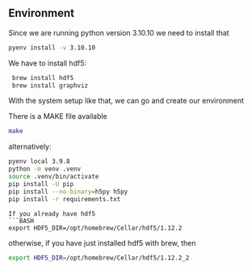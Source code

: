 ## Environment

Since we are running python version 3.10.10 we need to install that
```BASH
pyenv install -v 3.10.10
```
We have to install hdf5:

```BASH
 brew install hdf5
 brew install graphviz
```
With the system setup like that, we can go and create our environment

There is a MAKE file available
```BASH
make
```
alternatively:

```BASH
pyenv local 3.9.8
python -m venv .venv
source .venv/bin/activate
pip install -U pip
pip install --no-binary=h5py h5py
pip install -r requirements.txt
```
```
If you already have hdf5
```BASH
export HDF5_DIR=/opt/homebrew/Cellar/hdf5/1.12.2
```
otherwise, if you have just installed hdf5 with brew, then
```BASH
export HDF5_DIR=/opt/homebrew/Cellar/hdf5/1.12.2_2
```
